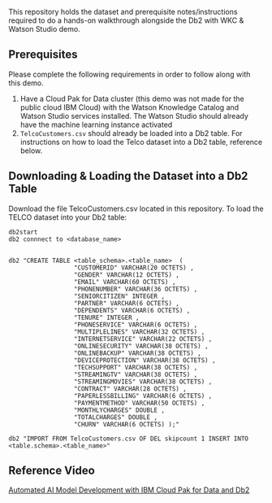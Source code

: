 This repository holds the dataset and prerequisite notes/instructions required to do a hands-on walkthrough alongside the Db2 with WKC & Watson Studio demo.


## Prerequisites
Please complete the following requirements in order to follow along with this demo. 
1. Have a Cloud Pak for Data cluster (this demo was not made for the public cloud IBM Cloud) with the Watson Knowledge Catalog and Watson Studio services installed. The Watson Studio should already have the machine learning instance activated
2. `TelcoCustomers.csv` should already be loaded into a Db2 table. For instructions on how to load the Telco dataset into a Db2 table, reference below.


## Downloading & Loading the Dataset into a Db2 Table
Download the file TelcoCustomers.csv located in this repository. To load the TELCO dataset into your Db2 table:

```
db2start
db2 connnect to <database_name>


db2 "CREATE TABLE <table_schema>.<table_name>  (
                  "CUSTOMERID" VARCHAR(20 OCTETS) ,
                  "GENDER" VARCHAR(12 OCTETS) ,
                  "EMAIL" VARCHAR(60 OCTETS) ,
                  "PHONENUMBER" VARCHAR(36 OCTETS) ,
                  "SENIORCITIZEN" INTEGER ,
                  "PARTNER" VARCHAR(6 OCTETS) ,
                  "DEPENDENTS" VARCHAR(6 OCTETS) ,
                  "TENURE" INTEGER ,
                  "PHONESERVICE" VARCHAR(6 OCTETS) ,
                  "MULTIPLELINES" VARCHAR(32 OCTETS) ,
                  "INTERNETSERVICE" VARCHAR(22 OCTETS) ,
                  "ONLINESECURITY" VARCHAR(38 OCTETS) ,
                  "ONLINEBACKUP" VARCHAR(38 OCTETS) ,
                  "DEVICEPROTECTION" VARCHAR(38 OCTETS) ,
                  "TECHSUPPORT" VARCHAR(38 OCTETS) ,
                  "STREAMINGTV" VARCHAR(38 OCTETS) ,
                  "STREAMINGMOVIES" VARCHAR(38 OCTETS) ,
                  "CONTRACT" VARCHAR(28 OCTETS) ,
                  "PAPERLESSBILLING" VARCHAR(6 OCTETS) ,
                  "PAYMENTMETHOD" VARCHAR(50 OCTETS) ,
                  "MONTHLYCHARGES" DOUBLE ,
                  "TOTALCHARGES" DOUBLE ,
                  "CHURN" VARCHAR(6 OCTETS) );"
                
db2 "IMPORT FROM TelcoCustomers.csv OF DEL skipcount 1 INSERT INTO <table.schema>.<table_name>"
```

## Reference Video
[Automated AI Model Development with IBM Cloud Pak for Data and Db2](LINK)